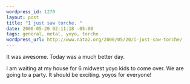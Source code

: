 ```yaml
--- 
wordpress_id: 1270
layout: post
title: "I just saw torche. "
date: 2006-05-20 02:11:18 -05:00
tags: general, metal, yoyo, torche
wordpress_url: http://www.nata2.org/2006/05/20/i-just-saw-torche/
---
```

It was awesome. Today was a much better day.

I am waiting at my house for 6 midwest yoyo kids to come over. We are going to a party. It should be exciting. yoyos for everyone!
